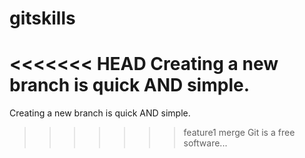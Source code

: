 # gitskills
<<<<<<< HEAD
Creating a new branch is quick AND simple.
=======
Creating a new branch is quick AND simple.
>>>>>>> feature1
merge
Git is a free software...
